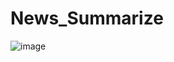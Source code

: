 # News_Summarize

![image](https://user-images.githubusercontent.com/33379472/227754329-66e3f3a5-aa6f-48c1-b992-daa5636e2405.png)
